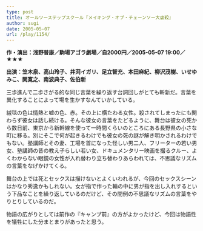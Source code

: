 ```yaml
---
type: post
title: オールツーステップスクール『メイキング・オブ・チェーンソー大虐殺』
author: sugi
date: 2005-05-07
url: /play/1154/
---
```

**作・演出：浅野普康／駒場アゴラ劇場／自2000円／2005-05-07 19:00／★★★**

**出演：笠木泉、高山玲子、井苅イガリ、足立智充、本田麻紀、柳沢茂樹、いせゆみこ、関寛之、南波典子、佐伯新**

三歩進んで二歩さがる的な同じ言葉を繰り返す台詞回しがとても斬新だ。言葉を異化することによって場を生かすなんていかしている。

絨毯の色は情熱と嘘の色、赤。その上に横たわる女性。殺されてしまったにも関わらず彼女は話し続ける。そんな彼女の言葉をたどるように、舞台は彼女の死から数日前、東京から新幹線を使って一時間くらいのところにある長野県の小さな町に移る。別にそこで何が起きるわけでも彼女の死の謎が解き明かされるわけでもない。塾講師とその妻、工場を首になった怪しい男二人、フリーターの若い男女、塾講師の昔の教え子らしい若い女、ドキュメンタリー映画を撮るクルー、よくわからない眼鏡の女性が入れ替わり立ち替わりあらわれては、不思議なリズムの言葉をなげかけてくる。

舞台の上では死とセックスは描けないとよくいわれるが、今回のセックスシーンはかなり秀逸かもしれない。女が指で作った輪の中に男が指を出し入れするという下品なことを繰り返しているのだけど、その間例の不思議なリズムの言葉をやりとりしているのだ。

物語の広がりとしては前作の『キャンプ前』の方がよかったけど、今回は物語性を犠牲にした分まとまりがあったと思う。
